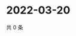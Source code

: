 # 2022-03-20

共 0 条

<!-- BEGIN WEIBO -->
<!-- 最后更新时间 Sun Mar 20 2022 05:12:31 GMT+0800 (China Standard Time) -->

<!-- END WEIBO -->
